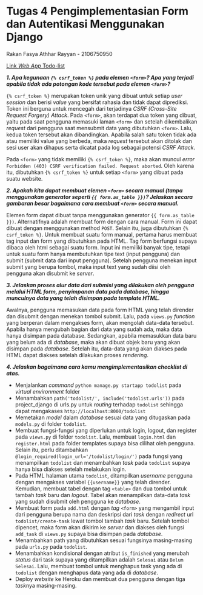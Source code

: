 # Tugas 4 Pengimplementasian Form dan Autentikasi Menggunakan Django
Rakan Fasya Athhar Rayyan - 2106750950

[Link *Web App* Todo-list](https://katalog-lab-rakan.herokuapp.com/todolist/login/?next=/todolist/)

***1.  Apa kegunaan `{% csrf_token %}` pada elemen `<form>`? Apa yang terjadi apabila tidak ada potongan kode tersebut pada elemen `<form>`?***

`{% csrf_token %}` merupakan token unik yang dibuat untuk setiap *user session* dan berisi *value* yang bersifat rahasia dan tidak dapat diprediksi. Token ini berguna untuk mencegah dari terjadinya *CSRF (Cross-Site Request Forgery) Attack*. Pada `<form>`, akan terdapat dua token yang dibuat, yaitu pada saat pengguna memasuki laman `<form>` dan setelah dikembalikan *request* dari pengguna saat mensubmit data yang dibutuhkan `<form>`. Lalu, kedua token tersebut akan dibandingkan. Apabila salah satu token tidak ada atau memiliki value yang berbeda, maka *request* tersebut akan ditolak dan sesi user akan dihapus serta dicatat pada log sebagai potensi *CSRF Attack*.

Pada `<form>` yang tidak memiliki `{% csrf_token %}`, maka akan muncul *error* `Forbidden (403) CSRF verification failed. Request aborted`. Oleh karena itu, dibutuhkan `{% csrf_token %}` untuk setiap `<form>` yang dibuat pada suatu website.

***2. Apakah kita dapat membuat elemen `<form>` secara manual (tanpa menggunakan generator seperti `{{ form.as_table }})`? Jelaskan secara gambaran besar bagaimana cara membuat `<form>` secara manual.***

Elemen form dapat dibuat tanpa menggunakan generator `{{ form.as_table }})`. Alternatifnya adalah membuat form dengan cara manual. Form ini dapat dibuat dengan menggunakan method `POST`. Selain itu, juga dibutuhkan `{% csrf_token %}`. Untuk membuat suatu form manual, pertama harus membuat tag input dan form yang dibutuhkan pada HTML. Tag form berfungsi supaya dibaca oleh html sebagai suatu form. Input ini memiliki banyak tipe, tetapi untuk suatu form hanya membutuhkan tipe text (input pengguna) dan submit (submit data dari input pengguna). Setelah pengguna menekan input submit yang berupa tombol, maka input text yang sudah diisi oleh pengguna akan disubmit ke *server*.

***3. Jelaskan proses alur data dari submisi yang dilakukan oleh pengguna melalui HTML form, penyimpanan data pada database, hingga munculnya data yang telah disimpan pada template HTML.***

Awalnya, pengguna memasukan data pada form HTML yang telah dirender dan disubmit dengan menekan tombol submit. Lalu, pada `views.py` *function* yang berperan dalam mengakses form, akan mengolah data-data tersebut. Apabila hanya mengubah bagian dari data yang sudah ada, maka data hanya disimpan pada database. Sedangkan, apabila memasukkan data baru yang belum ada di *database*, maka akan dibuat objek baru yang akan disimpan pada *database*. Setelah itu, data-data yang akan diakses pada HTML dapat diakses setelah dilakukan proses *rendering*.

***4. Jelaskan bagaimana cara kamu mengimplementasikan checklist di atas.***

- Menjalankan *command* `python manage.py startapp todolist` pada *virtual environment* folder
- Menambahkan `path('todolist/', include('todolist.urls'))` pada project_django di urls.py untuk *routing* terhadap `todolist` sehingga dapat mengakases `http://localhost:8000/todolist`
- Memetakan *model* dalam *database* sesuai data yang ditugaskan pada `models.py` di folder `todolist`.
- Membuat fungsi-fungsi yang diperlukan untuk login, logout, dan register pada `views.py` di folder `todolist`. Lalu, membuat `login.html` dan `register.html` pada folder templates supaya bisa dilihat oleh pengguna. Selain itu, perlu ditambahkan `@login_required(login_url='/todolist/login/')` pada fungsi yang menampilkan `todolist` dan menambahkan *task* pada `todolist` supaya hanya bisa diakses setelah melakukan login.
- Pada HTML halaman utama `todolist`, ditampilkan *username* pengguna dengan mengakses variabel `{{username}}` yang telah dirender. Kemudian, membuat tabel dengan tag `<table>` dan dua tombol untuk tambah *task* baru dan *logout*. Tabel akan menampilkan data-data *task* yang sudah disubmit oleh pengguna ke *database*.
- Membuat form pada `add.html` dengan *tag* `<form>` yang mengambil input dari pengguna berupa nama dan deskripsi dari *task* dengan *redirect* url `todolist/create-task` lewat tombol tambah *task* baru. Setelah tombol dipencet, maka form akan dikirim ke *server* dan diakses oleh fungsi `add_task` di `views.py` supaya bisa disimpan pada *database*. 
- Menambahkan path yang dibutuhkan sesuai fungsinya masing-masing pada `urls.py` pada `todolist`.
- Menambahkan kondisional dengan atribut `is_finished` yang merubah *status* dari task supaya yang ditampilkan adalah `Selesai` atau `Belum Selesai`. Lalu, membuat tombol untuk menghapus task yang ada di `todolist` dengan menghapus data yang ada di *database*.
- Deploy *website* ke Heroku dan membuat dua pengguna dengan tiga *task*nya masing-masing. 


